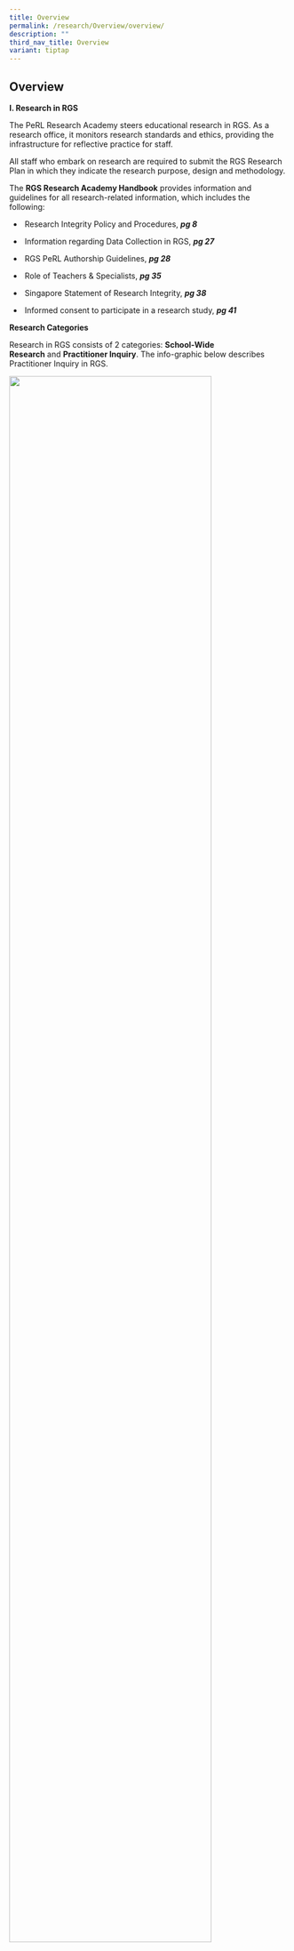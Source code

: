 ```yaml
---
title: Overview
permalink: /research/Overview/overview/
description: ""
third_nav_title: Overview
variant: tiptap
---
```

<h2>Overview</h2>
<p><strong>I. Research in RGS</strong>
</p>
<p>The PeRL Research Academy steers educational research in RGS. As a research
office, it monitors research standards and ethics, providing the infrastructure
for reflective practice for staff.</p>
<p>All staff who embark on research are required to submit the RGS Research
Plan in which they indicate the research purpose, design and methodology.</p>
<p>The&nbsp;<strong>RGS Research Academy Handbook</strong>&nbsp;provides
information and guidelines for all research-related information, which
includes the following:&nbsp;&nbsp;</p>
<ul data-tight="true" class="tight">
<li>
<p>&nbsp;Research Integrity Policy and Procedures,&nbsp;<strong><em>pg 8</em></strong>
</p>
</li>
<li>
<p>&nbsp;Information regarding Data Collection in RGS,&nbsp;<strong><em>pg 27</em></strong>
</p>
</li>
<li>
<p>&nbsp;RGS PeRL Authorship Guidelines,&nbsp;<strong><em>pg 28</em></strong>
</p>
</li>
<li>
<p>&nbsp;Role of Teachers &amp; Specialists,&nbsp;<strong><em>pg 35</em></strong>
</p>
</li>
<li>
<p>&nbsp;Singapore Statement of Research Integrity,&nbsp;<strong><em>pg 38</em></strong>
</p>
</li>
<li>
<p>&nbsp;Informed consent to participate in a research study,&nbsp;<strong><em>pg 41</em></strong>
</p>
</li>
</ul>
<p><strong>Research Categories</strong>
</p>
<p>Research in RGS consists of 2 categories:&nbsp;<strong>School-Wide Research</strong>&nbsp;and&nbsp;<strong>Practitioner Inquiry</strong>.
The info-graphic below describes Practitioner Inquiry in RGS.</p>
<div class="isomer-image-wrapper">
<img style="width:85%" height="auto" width="100%" src="/images/A guide to rpactitioner inquiry in RGS_Poster _final.jpg">
</div>
<hr>
<p><strong>II. School-Wide Research Projects</strong>
</p>
<p>PeRL-conducted School-Wide Research focuses on:</p>
<ul data-tight="true" class="tight">
<li>
<p>Curriculum design</p>
</li>
<li>
<p>Instructional approaches</p>
</li>
<li>
<p>Assessment</p>
</li>
<li>
<p>Professional Practice</p>
</li>
</ul>
<p>The following projects were conducted by the PeRL Research team:</p>
<p><strong>1 .</strong>&nbsp;&nbsp;&nbsp;<strong>Insights from Teachers’ Perspectives on Blended Learning in a Secondary School in Singapore: An Exploratory Study</strong>
</p>
<p><strong>Impact: </strong>This study supports the school-wide adoption
of the Blended Learning pedagogical approach and the findings inform the
school’s professional learning plans. Findings from this case study have
shown that teachers have a strong and positive mindset towards Blended
Learning. The findings also sheds light on the areas of strength and areas
for growth in teacher readiness for Blended Learning. Recommendations are
put forth to address the challenges faced by teachers.</p>
<p><strong>2.&nbsp; &nbsp; The Role of a Professional Learning Community in Informing Teacher Practice: A Case Study in Raffles Girls School (2016 - 2018)</strong>&nbsp;</p>
<p><strong>Impact:</strong>&nbsp;The research on the professional learning
community in RGS, known as the Professional Learning Space (PLS),&nbsp;showed
that&nbsp;the PLS has the strongest effect in developing teachers' assessment
literacy and curriculum design knowledge and skills. However, the findings
also highlighted the untapped potential of the PLS,&nbsp;such as in addressing
student learning needs through collective review of practices and facilitating&nbsp;teachers'
responsiveness to student learning. Based on the findings, the investigators
are actively&nbsp;engaging members of the staff to leverage the PLS for
more review practices which center on the evidence of student learning,
such as through the sharing of knowledge&nbsp;gained from practitioner
inquiry, discussing classroom practices with a student-centered perspective,
and utilizing student data to support classroom decision-making.&nbsp;</p>
<p><strong>More information about PeRL-conducted School-Wide Research can be found&nbsp;<a href="/research/Overview/perl-swr/" rel="noopener noreferrer nofollow" target="_blank">here</a>.</strong>
</p>
<p><strong>III. Practitioner Inquiry Projects</strong>
</p>
<p>Teachers in RGS embark on Practitioner Inquiry projects to inform their
practice across diverse areas of disciplines and interests. There are protocols
to guide teachers embarking on Practitioner Inquiry projects and a PeRL
member is attached to each project to ensure that the teacher-researcher's
needs are met throughout the duration of the project.</p>
<p>The following are examples of Practitioner Inquiry projects that have
been completed by RGS teachers:</p>
<p><strong>1 .&nbsp;&nbsp; Mathematics Comprehension: Engaging students in Thinking about Mathematics&nbsp;(2021)</strong>
</p>
<p><u>Benefit to Practice:</u>&nbsp;In learning mathematics, the ability
to read and comprehend mathematical content materials is an essential skill
to deepen conceptual understanding, enable effective problem solving and
support independent learning. The findings illuminate the effects of building
mathematical comprehension skills on students’ attitudes towards Mathematics
learning.</p>
<p><strong>2 .&nbsp;Music, of Cause! Giving students a voice within and beyond the classroom&nbsp;&nbsp;&nbsp;(2014)</strong>
</p>
<p><u>Benefit to Practice:</u>&nbsp;The research allowed for a more rigorous
use of data / feedback (students, staff and SD team) in evaluating the
RICE Programme. Conclusions provide targeted focus on what went well, the
key areas to be improved and recommendations for RICE 2015.</p>
<p><strong>3.</strong>&nbsp;&nbsp;&nbsp;&nbsp;<strong>The Value of Class Participation as an Assessment Tool in the English Language Classroom&nbsp; (2013)</strong>
</p>
<p><u>Benefit to Practice:</u> Our investigative team was awarded the ELIS
Research Fund. Embarking on a Practitioner Inquiry honed our skills in
classroom research. The opportunity to present our findings at the ELIS
Conference 2015 was priceless. The discussions with fellow educators on
how we could further refine our existing assessment practices were truly
enriching.</p>
<p></p>
<p>The list of Practitioner Inquiry projects conducted over the past five
years can be found&nbsp;<a href="/research-projects/research-projects-list/2023-research/" rel="noopener noreferrer nofollow" target="_blank">here</a>.</p>